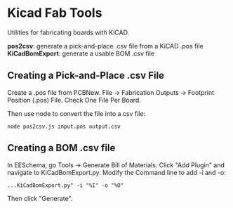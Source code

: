 # Kicad Fab Tools

Utilities for fabricating boards with KiCAD.

**pos2csv**: generate a pick-and-place .csv file from a KiCAD .pos file
**KiCadBomExport**: generate a usable BOM .csv file

## Creating a Pick-and-Place .csv File

Create a .pos file from PCBNew.  File -> Fabrication Outputs -> Footprint Position (.pos) File.  Check One File Per Board.

Then use node to convert the file into a csv file:

```
node pos2csv.js input.pos output.csv
```

## Creating a BOM .csv file

In EESchema, go Tools -> Generate Bill of Materials.  Click "Add Plugin" and navigate to KiCadBomExport.py.  Modify the Command line to add -i and -o:

```
...KiCadBomExport.py" -i "%I" -o "%O"
```

Then click "Generate".